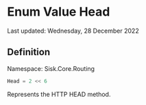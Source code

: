 # Enum Value Head
Last updated: Wednesday, 28 December 2022

## Definition
Namespace: Sisk.Core.Routing

```csharp
Head = 2 << 6
```

Represents the HTTP HEAD method.

